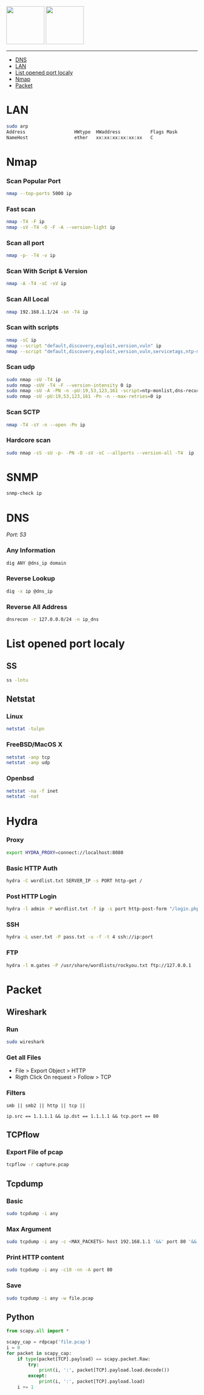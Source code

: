 <img height="100px" src="https://user-images.githubusercontent.com/28403617/172730324-eb7e3c6f-12a9-4388-987d-529fe99e63be.svg#gh-light-mode-only" />
<img height="100px" src="https://user-images.githubusercontent.com/28403617/172730321-73bc4084-f8c6-4a6c-b06a-8eb1d7c93df3.svg#gh-dark-mode-only" />

---

- [DNS](#dns)
- [LAN](#lan)
- [List opened port localy](#list-opened-port-localy)
- [Nmap](#nmap)
- [Packet](#packet)

# LAN
```bash
sudo arp
Address                  HWtype  HWaddress           Flags Mask            Iface
NameHost                 ether   xx:xx:xx:xx:xx:xx   C                     INTRFC
```

# Nmap
### Scan Popular Port
```bash
nmap --top-ports 5000 ip
```
### Fast scan
```bash
nmap -T4 -F ip
nmap -sV -T4 -O -F -A --version-light ip
```
### Scan all port 
```bash
nmap -p- -T4 -v ip
```
### Scan With Script & Version
```bash
nmap -A -T4 -sC -sV ip 
```
### Scan All Local
```bash
nmap 192.168.1.1/24 -sn -T4 ip
```
### Scan with scripts
```bash
nmap -sC ip
nmap --script "default,discovery,exploit,version,vuln" ip
nmap --script "default,discovery,exploit,version,vuln,servicetags,ntp-monlist,dns-recursion,snmp-sysdescr" ip
```
### Scan udp
```bash
sudo nmap -sU -T4 ip
sudo nmap -sUV -T4 -F --version-intensity 0 ip
sudo nmap -sU -A -PN -n -pU:19,53,123,161 -script=ntp-monlist,dns-recursion,snmp-sysdescr ip
sudo nmap -sU -pU:19,53,123,161 -Pn -n --max-retries=0 ip
```
### Scan SCTP
```bash
nmap -T4 -sY -n --open -Pn ip
```
### Hardcore scan
```bash
sudo nmap -sS -sU -p- -PN -O -sV -sC --allports --version-all -T4  ip -vv
```

# SNMP
```bash
snmp-check ip
```

# DNS
*Port: 53*

### Any Information
```bash
dig ANY @dns_ip domain
```

### Reverse Lookup
```bash
dig -x ip @dns_ip
```

### Reverse All Address
```bash
dnsrecon -r 127.0.0.0/24 -n ip_dns
```

# List opened port localy
## SS
```bash
ss -lntu
```

## Netstat
### Linux
```bash
netstat -tulpn
```

### FreeBSD/MacOS X
```bash
netstat -anp tcp
netstat -anp udp
```

### Openbsd
```bash
netstat -na -f inet
netstat -nat
```

# Hydra
### Proxy
```bash
export HYDRA_PROXY=connect://localhost:8080
```
### Basic HTTP Auth 
```bash
hydra -C wordlist.txt SERVER_IP -s PORT http-get /
```
### Post HTTP Login
```bash
hydra -l admin -P wordlist.txt -f ip -s port http-post-form "/login.php:username=^USER^&password=^PASS^:F=<form name='login'"
```
### SSH
```bash
hydra -L user.txt -P pass.txt -u -f -t 4 ssh://ip:port
```
### FTP
```bash
hydra -l m.gates -P /usr/share/wordlists/rockyou.txt ftp://127.0.0.1
```

# Packet
## Wireshark
### Run
```bash
sudo wireshark
```
### Get all Files
- File > Export Object > HTTP
- Rigth Click On request > Follow > TCP

### Filters
```
smb || smb2 || http || tcp ||
```
```
ip.src == 1.1.1.1 && ip.dst == 1.1.1.1 && tcp.port == 80
```

## TCPflow
### Export File of pcap
```bash
tcpflow -r capture.pcap
```

## Tcpdump
### Basic
```bash
sudo tcpdump -i any
```
### Max Argument
```bash
sudo tcpdump -i any -c <MAX_PACKETS> host 192.168.1.1 '&&' port 80 '&&' src 1.1.1.1
```
### Print HTTP content
```bash
sudo tcpdump -i any -c10 -nn -A port 80
```
### Save
```bash
sudo tcpdump -i any -w file.pcap
```

## Python
```python
from scapy.all import *

scapy_cap = rdpcap('file.pcap')
i = 0
for packet in scapy_cap:
	if type(packet[TCP].payload) == scapy.packet.Raw:
		try:
			print(i, ':', packet[TCP].payload.load.decode())
		except:
			print(i, ':', packet[TCP].payload.load)
	i += 1
```

